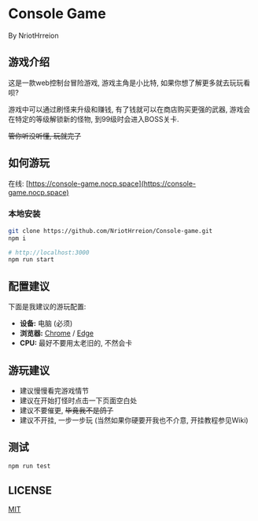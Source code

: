 # Console Game
By NriotHrreion

## 游戏介绍

这是一款web控制台冒险游戏, 游戏主角是小比特, 如果你想了解更多就去玩玩看呗?

游戏中可以通过刷怪来升级和赚钱, 有了钱就可以在商店购买更强的武器, 游戏会在特定的等级解锁新的怪物, 到99级时会进入BOSS关卡.

~~管你听没听懂, 玩就完了~~

## 如何游玩

在线: [https://console-game.nocp.space](https://console-game.nocp.space)

### 本地安装

```bash
git clone https://github.com/NriotHrreion/Console-game.git
npm i
```

```bash
# http://localhost:3000
npm run start
```

## 配置建议

下面是我建议的游玩配置:

- **设备:** 电脑 (必须)
- **浏览器:** [Chrome](https://google.cn/chrome) / [Edge](https://microsoft.com/edge)
- **CPU:** 最好不要用太老旧的, 不然会卡

## 游玩建议

- 建议慢慢看完游戏情节
- 建议在开始打怪时点击一下页面空白处
- 建议不要催更, ~~毕竟我不是鸽子~~
- 建议不开挂, 一步一步玩 (当然如果你硬要开我也不介意, 开挂教程参见Wiki)

## 测试

```bash
npm run test
```

## LICENSE

[MIT](./LICENSE)
